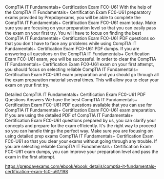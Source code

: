 CompTIA IT Fundamentals+ Certification Exam FC0-U61
With the help of the CompTIA IT Fundamentals+ Certification Exam FC0-U61 preparatory exams provided by Prepdayexams, you will be able to complete the CompTIA IT Fundamentals+ Certification Exam FC0-U61 exam today. Make sure you are focusing on your preparation level so that you can easily pass the exam on your first try. You will have to focus on finding the best CompTIA IT Fundamentals+ Certification Exam FC0-U61 PDF questions so that you don't have to face any problems while using CompTIA IT Fundamentals+ Certification Exam FC0-U61 PDF dumps. If you are answering all questions on the CompTIA IT Fundamentals+ Certification Exam FC0-U61 exam, you will be successful. In order to clear the CompTIA IT Fundamentals+ Certification Exam FC0-U61 exam on your first attempt, you should focus on selecting reliable CompTIA IT Fundamentals+ Certification Exam FC0-U61 exam preparation and you should go through all the exam preparation material several times. This will allow you to clear your exam on your first try.

Detailed CompTIA IT Fundamentals+ Certification Exam FC0-U61 PDF Questions Answers
We have the best CompTIA IT Fundamentals+ Certification Exam FC0-U61 PDF questions available that you can use for CompTIA IT Fundamentals+ Certification Exam FC0-U61 exam preparation. If you are using the detailed PDF of CompTIA IT Fundamentals+ Certification Exam FC0-U61 questions prepared by us, you can clarify your concepts and prepare for the exam efficiently. It's the right way to proceed so you can handle things the perfect way. Make sure you are focusing on using detailed prep exams CompTIA IT Fundamentals+ Certification Exam FC0-U61 so that you clear your exams without going through any trouble. If you are selecting reliable CompTIA IT Fundamentals+ Certification Exam FC0-U61 exam dumps, you can improve your preparation level and pass the exam in the first attempt.

https://prepdayexams.com/ebook/ebook_details/comptia-it-fundamentals-certification-exam-fc0-u61/198
